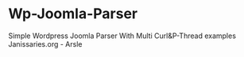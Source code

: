# Wp-Joomla-Parser
Simple Wordpress Joomla Parser With Multi Curl&P-Thread examples Janissaries.org - Arsle

